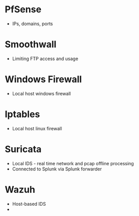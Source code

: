 # PfSense
- IPs, domains, ports
# Smoothwall
- Limiting FTP access and usage
# Windows Firewall
- Local host windows firewall
# Iptables
- Local host linux firewall
# Suricata
- Local IDS - real time network and pcap offline processing
- Connected to Splunk via Splunk forwarder
# Wazuh
- Host-based IDS
- 